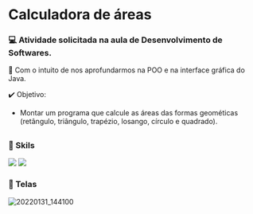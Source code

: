 # Calculadora de áreas

### 💻 Atividade solicitada na aula de Desenvolvimento de Softwares.

📌 Com o intuito de nos aprofundarmos na POO e na interface gráfica do Java.

✔️ Objetivo:
- Montar um programa que calcule as áreas das formas geométicas (retângulo, triângulo, trapézio, losango, círculo e quadrado).

##
### 🚀 Skils
<div>
  <img src="https://img.shields.io/badge/Java-ED8B00?style=for-the-badge&logo=java&logoColor=white">
  <img src="https://img.shields.io/badge/Eclipse-2C2255?style=for-the-badge&logo=eclipse&logoColor=white">
</div>

### 🎨 Telas
![20220131_144100](https://user-images.githubusercontent.com/79329906/151848654-ff946814-f537-4047-95e6-42af0865bd11.gif)
